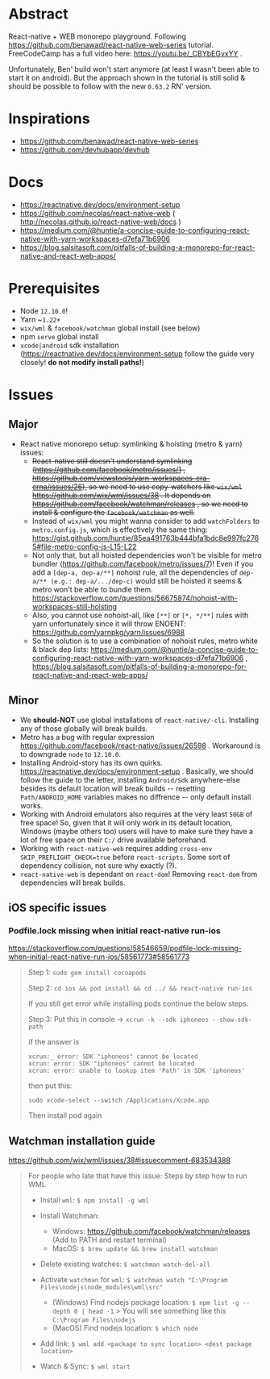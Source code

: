 # Abstract

React-native + WEB monorepo playground. Following https://github.com/benawad/react-native-web-series tutorial. FreeCodeCamp has a full video here: https://youtu.be/_CBYbEGvxYY .

Unfortunately, Ben' build won't start anymore (at least I wasn't been able to start it on android). But the approach shown in the tutorial is still solid & should be possible to follow with the new `0.63.2` RN' version.

# Inspirations

- https://github.com/benawad/react-native-web-series
- https://github.com/devhubapp/devhub

# Docs

- https://reactnative.dev/docs/environment-setup
- https://github.com/necolas/react-native-web ( http://necolas.github.io/react-native-web/docs )
- https://medium.com/@huntie/a-concise-guide-to-configuring-react-native-with-yarn-workspaces-d7efa71b6906
- https://blog.salsitasoft.com/pitfalls-of-building-a-monorepo-for-react-native-and-react-web-apps/

# Prerequisites

- Node `12.10.0`!
- Yarn ~`1.22+`
- `wix/wml` & `facebook/watchman` global install (see below)
- npm `serve` global install
- `xcode|android` sdk installation (https://reactnative.dev/docs/environment-setup follow the guide very closely! __do not modify install paths!__)

# Issues

## Major

- React native monorepo setup: symlinking & hoisting (metro & yarn) issues:
  - ~~React-native still doesn't understand symlinking (https://github.com/facebook/metro/issues/1 , https://github.com/viewstools/yarn-workspaces-cra-crna/issues/26), so we need to use copy-watchers like `wix/wml` https://github.com/wix/wml/issues/38 . It depends on https://github.com/facebook/watchman/releases , so we need to install & configure the `facebook/watchman` as well.~~
  - Instead of `wix/wml` you might wanna consider to add `watchFolders` to `metro.config.js`, which is effectively the same thing: https://gist.github.com/huntie/85ea491763b444bfa1bdc8e997fc2765#file-metro-config-js-L15-L22
  - Not only that, but all hoisted dependencies won't be visible for metro bundler (https://github.com/facebook/metro/issues/7)! Even if you add a `[dep-a, dep-a/**]` nohoist rule, all the dependencies of `dep-a/** (e.g.: dep-a/.../dep-c)` would still be hoisted it seems & metro won't be able to bundle them. https://stackoverflow.com/questions/56675874/nohoist-with-workspaces-still-hoisting
  - Also, you cannot use nohoist-all, like `[**]` or `[*, */**]` rules with yarn unfortunately since it will throw ENOENT: https://github.com/yarnpkg/yarn/issues/6988
  - So the solution is to use a combination of nohoist rules, metro white & black dep lists: https://medium.com/@huntie/a-concise-guide-to-configuring-react-native-with-yarn-workspaces-d7efa71b6906 , https://blog.salsitasoft.com/pitfalls-of-building-a-monorepo-for-react-native-and-react-web-apps/

## Minor

- We __should-NOT__ use global installations of `react-native/-cli`. Installing any of those globally will break builds.
- Metro has a bug with regular expression https://github.com/facebook/react-native/issues/26598 . Workaround is to downgrade `node` to `12.10.0`.
- Installing Android-story has its own quirks. https://reactnative.dev/docs/environment-setup . Basically, we should follow the guide to the letter, installing `Android/Sdk` anywhere-else besides its default location will break builds -- resetting `Path/ANDROID_HOME` variables makes no diffrence -- only default install works.
- Working with Android emulators also requires at the very least `50GB` of free space! So, given that it will only work in its default location, Windows (maybe others too) users will have to make sure they have a lot of free space on their `C:/` drive available beforehand.
- Working with `react-native-web` requires adding `cross-env SKIP_PREFLIGHT_CHECK=true` before `react-scripts`. Some sort of dependency collision, not sure why exactly (?).
- `react-native-web` is dependant on `react-dom`! Removing `react-dom` from dependencies will break builds.

## iOS specific issues

### Podfile.lock missing when initial react-native run-ios

https://stackoverflow.com/questions/58546659/podfile-lock-missing-when-initial-react-native-run-ios/58561773#58561773 

> Step 1:
> `sudo gem install cocoapods`
>
> Step 2: 
> `cd ios && pod install && cd ../ && react-native run-ios`
>
> If you still get error while installing pods continue the below steps.
> 
> Step 3: Put this in console ->
> `xcrun -k --sdk iphoneos --show-sdk-path`
>
> if the answer is
> ```
> xcrun:_ error: SDK "iphoneos" cannot be located
> xcrun: error: SDK "iphoneos" cannot be located
> xcrun: error: unable to lookup item 'Path' in SDK 'iphoneos'
> ```
> then put this:
> 
> `sudo xcode-select --switch /Applications/Xcode.app`
>
> Then install pod again

## Watchman installation guide

https://github.com/wix/wml/issues/38#issuecomment-683534388

> For people who late that have this issue:
> Steps by step how to run WML
> 
> * Install `wml`: `$ npm install -g wml`
> * Install Watchman:
>   
>   * Windows: https://github.com/facebook/watchman/releases (Add to PATH and restart terminal)
>   * MacOS: `$ brew update && brew install watchman`
> * Delete existing watches: `$ watchman watch-del-all`
> * Activate `watchman` for `wml`: `$ watchman watch "C:\Program Files\nodejs\node_modules\wml\src"`
>   
>   * (Windows) Find nodejs package location: `$ npm list -g --depth 0 | head -1` > You will see something like this `C:\Program Files\nodejs`
>   * (MacOS) Find nodejs location: `$ which node`
> * Add link: `$ wml add <package to sync location> <dest package location>`
> * Watch & Sync: `$ wml start`
